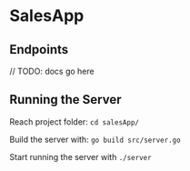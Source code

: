 # SalesApp

## Endpoints

// TODO: docs go here


## Running the Server

Reach project folder: ```cd salesApp/```

Build the server with: ```go build src/server.go```

Start running the server with ```./server```